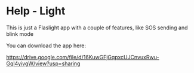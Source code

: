 # Help - Light

This is just a Flaslight app with a couple of features, like SOS sending and blink mode

You can download the app here:

https://drive.google.com/file/d/16KuwGFjGqpxcUJCnvuxRwu-Gql4yivgW/view?usp=sharing 

